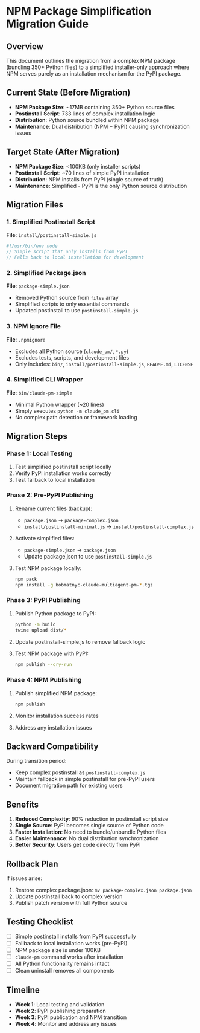 # NPM Package Simplification Migration Guide

## Overview

This document outlines the migration from a complex NPM package (bundling 350+ Python files) to a simplified installer-only approach where NPM serves purely as an installation mechanism for the PyPI package.

## Current State (Before Migration)

- **NPM Package Size**: ~17MB containing 350+ Python source files
- **Postinstall Script**: 733 lines of complex installation logic
- **Distribution**: Python source bundled within NPM package
- **Maintenance**: Dual distribution (NPM + PyPI) causing synchronization issues

## Target State (After Migration)

- **NPM Package Size**: <100KB (only installer scripts)
- **Postinstall Script**: ~70 lines of simple PyPI installation
- **Distribution**: NPM installs from PyPI (single source of truth)
- **Maintenance**: Simplified - PyPI is the only Python source distribution

## Migration Files

### 1. Simplified Postinstall Script
**File**: `install/postinstall-simple.js`
```javascript
#!/usr/bin/env node
// Simple script that only installs from PyPI
// Falls back to local installation for development
```

### 2. Simplified Package.json
**File**: `package-simple.json`
- Removed Python source from `files` array
- Simplified scripts to only essential commands
- Updated postinstall to use `postinstall-simple.js`

### 3. NPM Ignore File
**File**: `.npmignore`
- Excludes all Python source (`claude_pm/`, `*.py`)
- Excludes tests, scripts, and development files
- Only includes: `bin/`, `install/postinstall-simple.js`, `README.md`, `LICENSE`

### 4. Simplified CLI Wrapper
**File**: `bin/claude-pm-simple`
- Minimal Python wrapper (~20 lines)
- Simply executes `python -m claude_pm.cli`
- No complex path detection or framework loading

## Migration Steps

### Phase 1: Local Testing
1. Test simplified postinstall script locally
2. Verify PyPI installation works correctly
3. Test fallback to local installation

### Phase 2: Pre-PyPI Publishing
1. Rename current files (backup):
   - `package.json` → `package-complex.json`
   - `install/postinstall-minimal.js` → `install/postinstall-complex.js`
   
2. Activate simplified files:
   - `package-simple.json` → `package.json`
   - Update package.json to use `postinstall-simple.js`

3. Test NPM package locally:
   ```bash
   npm pack
   npm install -g bobmatnyc-claude-multiagent-pm-*.tgz
   ```

### Phase 3: PyPI Publishing
1. Publish Python package to PyPI:
   ```bash
   python -m build
   twine upload dist/*
   ```

2. Update postinstall-simple.js to remove fallback logic

3. Test NPM package with PyPI:
   ```bash
   npm publish --dry-run
   ```

### Phase 4: NPM Publishing
1. Publish simplified NPM package:
   ```bash
   npm publish
   ```

2. Monitor installation success rates

3. Address any installation issues

## Backward Compatibility

During transition period:
- Keep complex postinstall as `postinstall-complex.js`
- Maintain fallback in simple postinstall for pre-PyPI users
- Document migration path for existing users

## Benefits

1. **Reduced Complexity**: 90% reduction in postinstall script size
2. **Single Source**: PyPI becomes single source of Python code
3. **Faster Installation**: No need to bundle/unbundle Python files
4. **Easier Maintenance**: No dual distribution synchronization
5. **Better Security**: Users get code directly from PyPI

## Rollback Plan

If issues arise:
1. Restore complex package.json: `mv package-complex.json package.json`
2. Update postinstall back to complex version
3. Publish patch version with full Python source

## Testing Checklist

- [ ] Simple postinstall installs from PyPI successfully
- [ ] Fallback to local installation works (pre-PyPI)
- [ ] NPM package size is under 100KB
- [ ] `claude-pm` command works after installation
- [ ] All Python functionality remains intact
- [ ] Clean uninstall removes all components

## Timeline

- **Week 1**: Local testing and validation
- **Week 2**: PyPI publishing preparation
- **Week 3**: PyPI publication and NPM transition
- **Week 4**: Monitor and address any issues